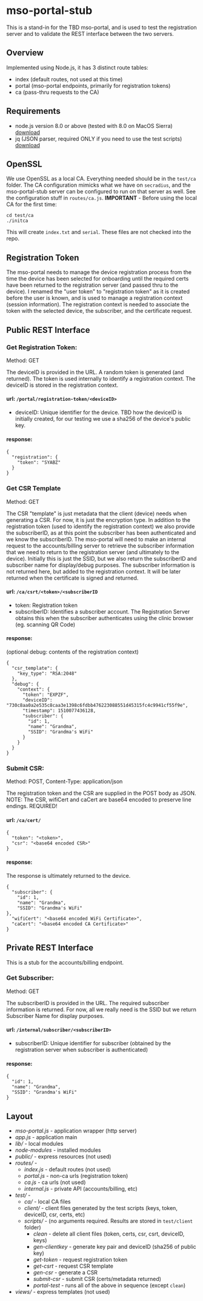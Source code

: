 # mso-portal-stub

This is a stand-in for the TBD mso-portal, and is used to test the registration server and to validate the REST interface between the two servers.

## Overview
Implemented using Node.js, it has 3 distinct route tables:

- index (default routes, not used at this time)
- portal (mso-portal endpoints, primarily for registration tokens)
- ca (pass-thru requests to the CA)

## Requirements
- node.js version 8.0 or above (tested with 8.0 on MacOS Sierra) [download](https://nodejs.org/en/download/)
- jq (JSON parser, required ONLY if you need to use the test scripts) [download](https://stedolan.github.io/jq/download/)

## OpenSSL
We use OpenSSL as a local CA. Everything needed should be in the `test/ca` folder. The CA configuration mimicks what we have on `secradius`, and the mso-portal-stub server can be configured to run on that server as well. See the configuration stuff in `routes/ca.js`.
**IMPORTANT** - 
Before using the local CA for the first time:

    cd test/ca
    ./initca

This will create `index.txt` and `serial`. These files are not checked into the repo.

## Registration Token
The mso-portal needs to manage the device registration process from the time the device has been selected for onboarding until the required certs have been returned to the registration server (and passed thru to the device). I renamed the "user token" to "registration token" as it is created before the user is known, and is used to manage a registration context (session information). The registration context is needed to associate the token with the selected device, the subscriber, and the certificate request.

## Public REST Interface

### Get Registration Token:
Method: GET

The deviceID is provided in the URL. A random token is generated (and returned). The token is used internally to identify a registration context. The deviceID is stored in the registration context.

#### url: `/portal/registration-token/<deviceID>`
- deviceID:  Unique identifier for the device. TBD how the deviceID is initially created, for our testing we use a sha256 of the device's public key.

#### response:

    {
      "registration": {
        "token": "SYABZ"
      }
    }

### Get CSR Template
Method: GET

The CSR "template" is just metadata that the client (device) needs when generating a CSR. For now, it is just the encryption type. In addition to the registration token (used to identify the registration context) we also provide the subscriberID, as at this point the subscriber has been authenticated and we know the subscriberID. The mso-portal will need to make an internal request to the accounts/billing server to retrieve the subscriber information that we need to return to the registration server (and ultimately to the device). Initially this is just the SSID, but we also return the subscriberID and subscriber name for display/debug purposes. The subscriber information is not returned here, but added to the registration context. It will be later returned when the certificate is signed and returned.

#### url: `/ca/csrt/<token>/<subscriberID`
- token:  Registration token
- subscriberID: Identifies a subscriber account. The Registration Server obtains this when the subscriber authenticates using the clinic browser (eg. scanning QR Code)

#### response: 
(optional debug: contents of the registration context)

	{
	  "csr_template": {
	    "key_type": "RSA:2048"
	  },
	  "debug": {
	    "context": {
	      "token": "EXPZF",
	      "deviceID": "730c8aa0a2e535c8caa3e1398c6fdbb476223088551d45315fc4c9941cf55f9e",
	      "timestamp": 1510077436128,
	      "subscriber": {
	        "id": 1,
	        "name": "Grandma",
	        "SSID": "Grandma's WiFi"
	      }
	    }
	  }
	}

### Submit CSR:
Method: POST,  Content-Type: application/json

The registration token and the CSR are supplied in the POST body as JSON. 
NOTE: The CSR, wifiCert and caCert are base64 encoded to preserve line endings. REQUIRED!

#### url: `/ca/cert/`
    {
      "token": "<token>",
      "csr": "<base64 encoded CSR>"
    }

#### response:
The response is ultimately returned to the device.

    {
	  "subscriber": {
		"id": 1,
		"name": "Grandma",
		"SSID": "Grandma's WiFi"
	},
	  "wifiCert": "<base64 encoded WiFi Certificate>",
	  "caCert": "<base64 encoded CA Certificate>"
    }

## Private REST Interface
This is a stub for the accounts/billing endpoint.

### Get Subscriber:
Method: GET

The subscriberID is provided in the URL. The required subscriber information is returned. For now, all we really need is the SSID but we return Subscriber Name for display purposes.

#### url: `/internal/subscriber/<subscriberID>`
- subscriberID:  Unique identifier for subscriber (obtained by the registration server when subscriber is authenticated)

#### response:

    {
      "id": 1,
      "name": "Grandma",
      "SSID": "Grandma's WiFi"
    }


## Layout
- *mso-portal.js* - application wrapper (http server)
- *app.js* - application main
- *lib/* - local modules
- *node-modules* - installed modules
- *public/* - express resources (not used)
- *routes/* -
	- *index.js* - default routes (not used)
	- *portal.js* - non-ca urls (registration token)
	- *ca.js* - ca urls (not used)
	- *internal.js* - private API (accounts/billing, etc)
- *test/* -
	- *ca/* - local CA files
	- *client/* - client files generated by the test scripts (keys, token, deviceID, csr, certs, etc)
	- *scripts/* - (no arguments required. Results are stored in `test/client` folder)
		- *clean* - delete all client files (token, certs, csr, csrt, deviceID, keys)
		- *gen-clientkey* - generate key pair and deviceID (sha256 of public key)
		- *get-token* - request registration token
		- *get-csrt* - request CSR template
		- *gen-csr* - generate a CSR
		- *submit-csr* - submit CSR (certs/metadata returned)
		- *portal-test* - runs all of the above in sequence (except `clean`)
- *views/* - express templates (not used)

